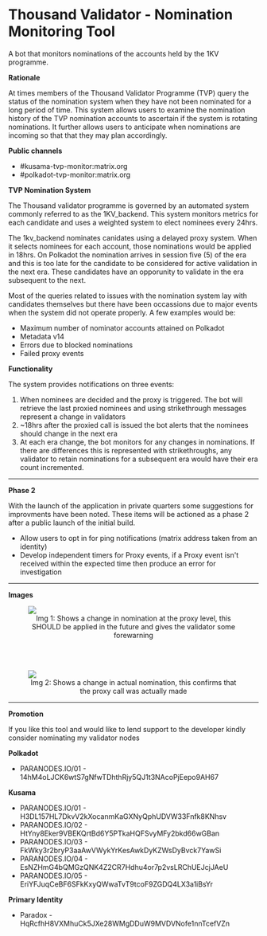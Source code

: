# Thousand Validator - Nomination Monitoring Tool
A bot that monitors nominations of the accounts held by the 1KV programme.

<b>Rationale</b>
<br/>
<p>At times members of the Thousand Validator Programme (TVP) query the status of the nomination system when they have not been nominated for a long period of time. 
This system allows users to examine the nomination history of the TVP nomination accounts to ascertain if the system is rotating nominations.  It further allows users to anticipate when nominations are incoming so that that they may plan accordingly.
</p>

 
 <b>Public channels</b>
 <ul>
  <li>#kusama-tvp-monitor:matrix.org</li>
  <li>#polkadot-tvp-monitor:matrix.org</li>
 </ul>
 
 <b>TVP Nomination System</b>
 <p>The Thousand validator programme is governed by an automated system commonly referred to as the 1KV_backend.  This system monitors metrics for each candidate and 
    uses a weighted system to elect nominees every 24hrs.
</p>
<p>
  The 1kv_backend nominates canidates using a delayed proxy system.  When it selects nominees for each account, those nominations would be applied in 18hrs.  On Polkadot the nomination arrives in session five (5) of the era and this is too late for the candidate to be considered for active validation in the next era.  These candidates have an opporunity to validate in the era subsequent to the next.
  </p>
  <p>
  Most of the queries related to issues with the nomination system lay with candidates themselves but there have been occassions due to major events when the system did not operate properly.  A few examples would be:
  <ul>
    <li> Maximum number of nominator accounts attained on Polkadot </li>
    <li> Metadata v14 </li>
    <li> Errors due to blocked nominations </li>
    <li> Failed proxy events </li>
    </ul>
       
  </p>
 
 <b>Functionality</b>
 
<p>
  The system provides notifications on three events:
</p>
<ol>
  <li>When nominees are decided and the proxy is triggered.  The bot will retrieve the last proxied nominees and using strikethrough messages represent a change in validators</li>
  <li>~18hrs after the proxied call is issued the bot alerts that the nominees should change in the next era</li>
  <li> At each era change, the bot monitors for any changes in nominations.  If there are differences this is represented with strikethroughs, any validator to retain nominations for a subsequent era would have their era count incremented.</li>
</ol>
 <hr/>
 <b>Phase 2</b>
 <br/>
<p>With the launch of the application in private quarters some suggestions for improvments have been noted.  These items will be actioned as a phase 2 after a public launch of the initial build.
<ul>
 <li>Allow users to opt in for ping notifications (matrix address taken from an identity)</li>
 <li>Develop independent timers for Proxy events, if a Proxy event isn't received within the expected time then produce an error for investigation</li>
 </ul>
</p>
<hr/>

<b>Images</b>
<br/> 
<figure> 
<img src='https://github.com/paradox-tt/TVP_Monitor/blob/main/images/ProxyNominationChange.jpg'>
<figcaption align="center">Img 1: Shows a change in nomination at the proxy level, this SHOULD be applied in the future and gives the validator some forewarning</figcaption>
 </figure>
<br/> <br/> 
<figure> 
<img src='https://github.com/paradox-tt/TVP_Monitor/blob/main/images/ChangeInNominations.jpg'>
<figcaption align="center">Img 2: Shows a change in actual nomination, this confirms that the proxy call was actually made</figcaption>
 </figure>
<hr/>
<b>Promotion</b>

<p>If you like this tool and would like to lend support to the developer kindly consider nominating my validator nodes

<b>Polkadot</b>
  <ul><li>PARANODES.IO/01 - 14hM4oLJCK6wtS7gNfwTDhthRjy5QJ1t3NAcoPjEepo9AH67</li></ul>

 <b>Kusama</b> 
 <ul>
    <li>PARANODES.IO/01 - H3DL157HL7DkvV2kXocanmKaGXNyQphUDVW33Fnfk8KNhsv</li>
    <li>PARANODES.IO/02 - HtYny8Eker9VBEKQrtBd6Y5PTkaHQFSvyMFy2bkd66wGBan</li>
    <li>PARANODES.IO/03 - FkWky3r2bryP3aaAwVWykYrKesAwkDyKZWsDyBvck7YawSi</li>
    <li>PARANODES.IO/04 - EsNZHmG4bQMGzQNK4Z2CR7Hdhu4or7p2vsLRChUEJcjJAeU</li>
    <li>PARANODES.IO/05 - EriYFJuqCeBF6SFkKxyQWwaTvT9tcoF9ZGDQ4LX3a1iBsYr</li>
 </ul>
</p>
 
<p>
<b>Primary Identity</b>
<ul><li>Paradox - HqRcfhH8VXMhuCk5JXe28WMgDDuW9MVDVNofe1nnTcefVZn</li></ul></p>
